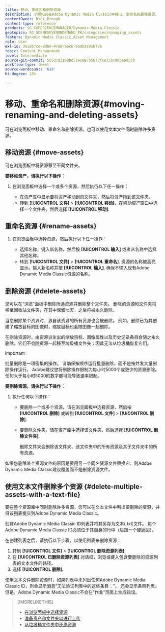 ```yaml
---
title: 移动、重命名和删除资源
description: 了解如何在Adobe Dynamic Media Classic中移动、重命名和删除资源。
contentOwner: Rick Brough
content-type: reference
products: SG_EXPERIENCEMANAGER/Dynamic-Media-Classic
geptopics: SG_SCENESEVENONDEMAND_PK/categories/managing_assets
feature: Dynamic Media Classic,Asset Management
role: User
exl-id: 391eb7ce-ed89-47a8-a6c6-5adb3e95bf78
topic: Content Management
level: Intermediate
source-git-commit: 5b5dcd1199bd51ec987b5673fce75bc86baad55b
workflow-type: tm+mt
source-wordcount: '619'
ht-degree: 28%

---
```


# 移动、重命名和删除资源{#moving-renaming-and-deleting-assets}

可在浏览面板中移动、重命名和删除资源。也可以使用文本文件同时删除许多资源。

## 移动资源 {#move-assets}

可在浏览面板中将资源移至不同文件夹。

**要移动资产，请执行以下操作：**

1. 在浏览面板中选择一个或多个资源，然后执行以下任一操作：

   * 在资产库中显示要将资产移动到的文件夹，然后将资产拖到该文件夹。
   * 转到 **[!UICONTROL 文件]** > **[!UICONTROL 移动]**，在移动资产窗口中选择一个文件夹，然后选择 **[!UICONTROL 移动]**.

## 重命名资源 {#rename-assets}

1. 在浏览面板中选择资源，然后执行以下任一操作：

   * 选择名称，键入新名称，然后按 **[!UICONTROL 输入]** 或者从名称中选择其他名称。
   * 转到 **[!UICONTROL 文件]** > **[!UICONTROL 重命名]**. 资源的名称被高亮显示。输入新名称并按 **[!UICONTROL 输入]**. 确保不输入现有Adobe Dynamic Media Classic资源的名称。

## 删除资源 {#delete-assets}

您可以在“浏览”面板中删除所选资源并删除整个文件夹。 删除的资源和文件夹将移至回收站文件夹，在其中保留七天，之后将被永久删除。

当您删除某个资源时，源自该资源的所有资源也会被删除。 例如，删除已为其创建了缩放目标的图像时，缩放目标也会随图像一起删除。

在删除资源时，由资源派生出的缩放目标、图像属性以及历史记录条目会随之永久删除。它们不会随资源一起移至垃圾桶文件夹；因此无法从垃圾桶恢复它们。

>[!IMPORTANT]
>
>批量删除是一项密集的操作。 请确保按顺序运行批量删除，而不是按并发大量删除操作运行。 Adobe建议您将删除操作限制为每小时5000个或更少的资源删除。 任何大于每小时5000的数字都可能导致速率限制。

**要删除资源，请执行以下操作：**

1. 执行任何以下操作：

   * 要删除一个或多个资源，请在浏览面板中选择资源，然后按 **[!UICONTROL 删除]** 或转到 **[!UICONTROL 文件]** > **[!UICONTROL 删除]**.
   * 要删除文件夹，请在资产库中选择该文件夹，然后选择 **[!UICONTROL 删除文件夹]**.

     删除文件夹会删除该文件夹、该文件夹中的所有资源及其子文件夹中的所有资源。

如果您删除某个资源文件的原因是要用另一个同名资源文件替换它，则Adobe Dynamic Media Classic建议覆盖而不是删除资源文件。

## 使用文本文件删除多个资源 {#delete-multiple-assets-with-a-text-file}

要在整个资源库中同时删除许多资源，您可以在文本文件中列出要删除的资源，并将该列表提交到Adobe Dynamic Media Classic。

创建Adobe Dynamic Media Classic ID列表并将其另存为文本(.txt)文件。 每个Adobe Dynamic Media Classic ID必须位于其自身的行中（后跟一个硬返回）。

在创建列表之后，请执行以下步骤，以使用列表来删除资源：

1. 转到 **[!UICONTROL 文件]** > **[!UICONTROL 删除资源列表]**.
1. 在 **[!UICONTROL 已删除资源列表]** 对话框，浏览或键入包含要删除的资源列表的文本文件的路径。
1. 选择 **[!UICONTROL 删除]**.

使用文本文件删除资源时，如果列表中未列出任何Adobe Dynamic Media Classic ID，则会显示消息“无法验证列表中的这些条目：”。 还会显示条目列表。 但是，Adobe Dynamic Media Classic不会在“作业”页面上生成错误。

>[!MORELIKETHIS]
>
>* [在浏览面板中选择资源](selecting-assets-browse-panel.md#selecting_assets_in_the_browse_panel)
>* [准备资产和文件夹以进行上传](uploading-files.md#preparing_your_assets_and_folders_for_uploading)
>* [从垃圾桶文件夹中还原资源](trash-folder.md#restoring_assets_from_the_trash_folder)
